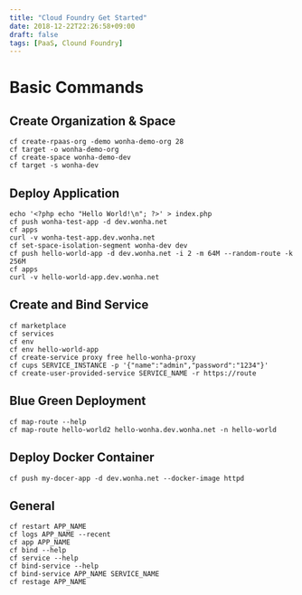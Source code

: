 ```yaml
---
title: "Cloud Foundry Get Started"
date: 2018-12-22T22:26:58+09:00
draft: false
tags: [PaaS, Clound Foundry]
---
```


# Basic Commands

## Create Organization & Space
```
cf create-rpaas-org -demo wonha-demo-org 28
cf target -o wonha-demo-org
cf create-space wonha-demo-dev
cf target -s wonha-dev
```

## Deploy Application
```
echo '<?php echo "Hello World!\n"; ?>' > index.php
cf push wonha-test-app -d dev.wonha.net
cf apps
curl -v wonha-test-app.dev.wonha.net
cf set-space-isolation-segment wonha-dev dev
cf push hello-world-app -d dev.wonha.net -i 2 -m 64M --random-route -k 256M
cf apps
curl -v hello-world-app.dev.wonha.net
```

## Create and Bind Service
```
cf marketplace
cf services
cf env
cf env hello-world-app
cf create-service proxy free hello-wonha-proxy
cf cups SERVICE_INSTANCE -p '{"name":"admin","password":"1234"}'
cf create-user-provided-service SERVICE_NAME -r https://route
```

## Blue Green Deployment
```
cf map-route --help
cf map-route hello-world2 hello-wonha.dev.wonha.net -n hello-world
```

## Deploy Docker Container
```
cf push my-docer-app -d dev.wonha.net --docker-image httpd
```

## General
```
cf restart APP_NAME
cf logs APP_NAME --recent
cf app APP_NAME
cf bind --help
cf service --help
cf bind-service --help
cf bind-service APP_NAME SERVICE_NAME
cf restage APP_NAME
```

